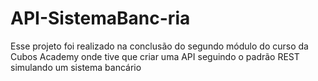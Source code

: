 # API-SistemaBanc-ria
Esse projeto foi realizado na conclusão do segundo módulo do curso da Cubos Academy onde tive que criar uma API seguindo o padrão REST simulando um sistema bancário
